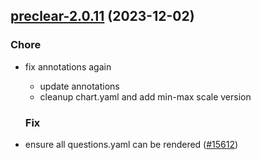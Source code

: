 

## [preclear-2.0.11](https://github.com/truecharts/charts/compare/preclear-2.0.10...preclear-2.0.11) (2023-12-02)

### Chore

- fix annotations again
  - update annotations
  - cleanup chart.yaml and add min-max scale version
  
  ### Fix

- ensure all questions.yaml can be rendered ([#15612](https://github.com/truecharts/charts/issues/15612))
  
  